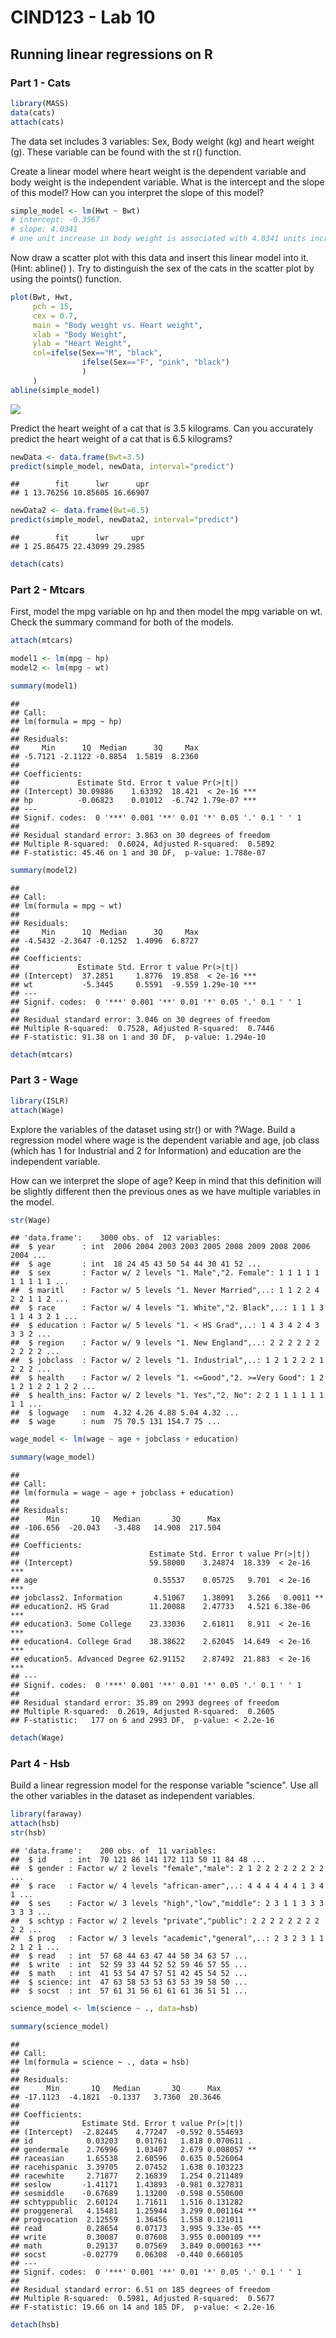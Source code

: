 CIND123 - Lab 10
================

Running linear regressions on R
-------------------------------

### Part 1 - Cats

``` r
library(MASS)
data(cats)
attach(cats)
```

The data set includes 3 variables: Sex, Body weight (kg) and heart weight (g). These variable can be found with the st r() function.

Create a linear model where heart weight is the dependent variable and body weight is the independent variable. What is the intercept and the slope of this model? How can you interpret the slope of this model?

``` r
simple_model <- lm(Hwt ~ Bwt)
# intercept: -0.3567
# slope: 4.0341
# one unit increase in body weight is associated with 4.0341 units increase in heart weight
```

Now draw a scatter plot with this data and insert this linear model into it. (Hint: abline() ). Try to distinguish the sex of the cats in the scatter plot by using the points() function.

``` r
plot(Bwt, Hwt, 
     pch = 15, 
     cex = 0.7, 
     main = "Body weight vs. Heart weight", 
     xlab = "Body Weight", 
     ylab = "Heart Weight",
     col=ifelse(Sex=="M", "black", 
                ifelse(Sex=="F", "pink", "black")
                )
     )
abline(simple_model)
```

![](http://i.imgur.com/nTffGYn.png)

Predict the heart weight of a cat that is 3.5 kilograms. Can you accurately predict the heart weight of a cat that is 6.5 kilograms?

``` r
newData <- data.frame(Bwt=3.5)
predict(simple_model, newData, interval="predict")
```

    ##        fit      lwr      upr
    ## 1 13.76256 10.85605 16.66907

``` r
newData2 <- data.frame(Bwt=6.5)
predict(simple_model, newData2, interval="predict")
```

    ##        fit      lwr     upr
    ## 1 25.86475 22.43099 29.2985

``` r
detach(cats)
```

### Part 2 - Mtcars

First, model the mpg variable on hp and then model the mpg variable on wt. Check the summary command for both of the models.

``` r
attach(mtcars)

model1 <- lm(mpg ~ hp)
model2 <- lm(mpg ~ wt)

summary(model1)
```

    ## 
    ## Call:
    ## lm(formula = mpg ~ hp)
    ## 
    ## Residuals:
    ##     Min      1Q  Median      3Q     Max 
    ## -5.7121 -2.1122 -0.8854  1.5819  8.2360 
    ## 
    ## Coefficients:
    ##             Estimate Std. Error t value Pr(>|t|)    
    ## (Intercept) 30.09886    1.63392  18.421  < 2e-16 ***
    ## hp          -0.06823    0.01012  -6.742 1.79e-07 ***
    ## ---
    ## Signif. codes:  0 '***' 0.001 '**' 0.01 '*' 0.05 '.' 0.1 ' ' 1
    ## 
    ## Residual standard error: 3.863 on 30 degrees of freedom
    ## Multiple R-squared:  0.6024, Adjusted R-squared:  0.5892 
    ## F-statistic: 45.46 on 1 and 30 DF,  p-value: 1.788e-07

``` r
summary(model2)
```

    ## 
    ## Call:
    ## lm(formula = mpg ~ wt)
    ## 
    ## Residuals:
    ##     Min      1Q  Median      3Q     Max 
    ## -4.5432 -2.3647 -0.1252  1.4096  6.8727 
    ## 
    ## Coefficients:
    ##             Estimate Std. Error t value Pr(>|t|)    
    ## (Intercept)  37.2851     1.8776  19.858  < 2e-16 ***
    ## wt           -5.3445     0.5591  -9.559 1.29e-10 ***
    ## ---
    ## Signif. codes:  0 '***' 0.001 '**' 0.01 '*' 0.05 '.' 0.1 ' ' 1
    ## 
    ## Residual standard error: 3.046 on 30 degrees of freedom
    ## Multiple R-squared:  0.7528, Adjusted R-squared:  0.7446 
    ## F-statistic: 91.38 on 1 and 30 DF,  p-value: 1.294e-10

``` r
detach(mtcars)
```

### Part 3 - Wage

``` r
library(ISLR)
attach(Wage)
```

Explore the variables of the dataset using str() or with ?Wage. Build a regression model where wage is the dependent variable and age, job class (which has 1 for Industrial and 2 for Information) and education are the independent variable.

How can we interpret the slope of age? Keep in mind that this definition will be slightly different then the previous ones as we have multiple variables in the model.

``` r
str(Wage)
```

    ## 'data.frame':    3000 obs. of  12 variables:
    ##  $ year      : int  2006 2004 2003 2003 2005 2008 2009 2008 2006 2004 ...
    ##  $ age       : int  18 24 45 43 50 54 44 30 41 52 ...
    ##  $ sex       : Factor w/ 2 levels "1. Male","2. Female": 1 1 1 1 1 1 1 1 1 1 ...
    ##  $ maritl    : Factor w/ 5 levels "1. Never Married",..: 1 1 2 2 4 2 2 1 1 2 ...
    ##  $ race      : Factor w/ 4 levels "1. White","2. Black",..: 1 1 1 3 1 1 4 3 2 1 ...
    ##  $ education : Factor w/ 5 levels "1. < HS Grad",..: 1 4 3 4 2 4 3 3 3 2 ...
    ##  $ region    : Factor w/ 9 levels "1. New England",..: 2 2 2 2 2 2 2 2 2 2 ...
    ##  $ jobclass  : Factor w/ 2 levels "1. Industrial",..: 1 2 1 2 2 2 1 2 2 2 ...
    ##  $ health    : Factor w/ 2 levels "1. <=Good","2. >=Very Good": 1 2 1 2 1 2 2 1 2 2 ...
    ##  $ health_ins: Factor w/ 2 levels "1. Yes","2. No": 2 2 1 1 1 1 1 1 1 1 ...
    ##  $ logwage   : num  4.32 4.26 4.88 5.04 4.32 ...
    ##  $ wage      : num  75 70.5 131 154.7 75 ...

``` r
wage_model <- lm(wage ~ age + jobclass + education)

summary(wage_model)
```

    ## 
    ## Call:
    ## lm(formula = wage ~ age + jobclass + education)
    ## 
    ## Residuals:
    ##      Min       1Q   Median       3Q      Max 
    ## -106.656  -20.043   -3.488   14.908  217.504 
    ## 
    ## Coefficients:
    ##                             Estimate Std. Error t value Pr(>|t|)    
    ## (Intercept)                 59.58000    3.24874  18.339  < 2e-16 ***
    ## age                          0.55537    0.05725   9.701  < 2e-16 ***
    ## jobclass2. Information       4.51067    1.38091   3.266   0.0011 ** 
    ## education2. HS Grad         11.20088    2.47733   4.521 6.38e-06 ***
    ## education3. Some College    23.33036    2.61811   8.911  < 2e-16 ***
    ## education4. College Grad    38.38622    2.62045  14.649  < 2e-16 ***
    ## education5. Advanced Degree 62.91152    2.87492  21.883  < 2e-16 ***
    ## ---
    ## Signif. codes:  0 '***' 0.001 '**' 0.01 '*' 0.05 '.' 0.1 ' ' 1
    ## 
    ## Residual standard error: 35.89 on 2993 degrees of freedom
    ## Multiple R-squared:  0.2619, Adjusted R-squared:  0.2605 
    ## F-statistic:   177 on 6 and 2993 DF,  p-value: < 2.2e-16

``` r
detach(Wage)
```

### Part 4 - Hsb

Build a linear regression model for the response variable "science". Use all the other variables in the dataset as independent variables.

``` r
library(faraway)
attach(hsb)
str(hsb)
```

    ## 'data.frame':    200 obs. of  11 variables:
    ##  $ id     : int  70 121 86 141 172 113 50 11 84 48 ...
    ##  $ gender : Factor w/ 2 levels "female","male": 2 1 2 2 2 2 2 2 2 2 ...
    ##  $ race   : Factor w/ 4 levels "african-amer",..: 4 4 4 4 4 4 1 3 4 1 ...
    ##  $ ses    : Factor w/ 3 levels "high","low","middle": 2 3 1 1 3 3 3 3 3 3 ...
    ##  $ schtyp : Factor w/ 2 levels "private","public": 2 2 2 2 2 2 2 2 2 2 ...
    ##  $ prog   : Factor w/ 3 levels "academic","general",..: 2 3 2 3 1 1 2 1 2 1 ...
    ##  $ read   : int  57 68 44 63 47 44 50 34 63 57 ...
    ##  $ write  : int  52 59 33 44 52 52 59 46 57 55 ...
    ##  $ math   : int  41 53 54 47 57 51 42 45 54 52 ...
    ##  $ science: int  47 63 58 53 53 63 53 39 58 50 ...
    ##  $ socst  : int  57 61 31 56 61 61 61 36 51 51 ...

``` r
science_model <- lm(science ~ ., data=hsb)

summary(science_model)
```

    ## 
    ## Call:
    ## lm(formula = science ~ ., data = hsb)
    ## 
    ## Residuals:
    ##      Min       1Q   Median       3Q      Max 
    ## -17.1123  -4.1821  -0.1337   3.7360  20.3646 
    ## 
    ## Coefficients:
    ##              Estimate Std. Error t value Pr(>|t|)    
    ## (Intercept)  -2.82445    4.77247  -0.592 0.554693    
    ## id            0.03203    0.01761   1.818 0.070611 .  
    ## gendermale    2.76996    1.03407   2.679 0.008057 ** 
    ## raceasian     1.65538    2.60596   0.635 0.526064    
    ## racehispanic  3.39705    2.07452   1.638 0.103223    
    ## racewhite     2.71877    2.16839   1.254 0.211489    
    ## seslow       -1.41171    1.43893  -0.981 0.327831    
    ## sesmiddle    -0.67689    1.13200  -0.598 0.550600    
    ## schtyppublic  2.60124    1.71611   1.516 0.131282    
    ## proggeneral   4.15481    1.25944   3.299 0.001164 ** 
    ## progvocation  2.12559    1.36456   1.558 0.121011    
    ## read          0.28654    0.07173   3.995 9.33e-05 ***
    ## write         0.30087    0.07608   3.955 0.000109 ***
    ## math          0.29137    0.07569   3.849 0.000163 ***
    ## socst        -0.02779    0.06308  -0.440 0.660105    
    ## ---
    ## Signif. codes:  0 '***' 0.001 '**' 0.01 '*' 0.05 '.' 0.1 ' ' 1
    ## 
    ## Residual standard error: 6.51 on 185 degrees of freedom
    ## Multiple R-squared:  0.5981, Adjusted R-squared:  0.5677 
    ## F-statistic: 19.66 on 14 and 185 DF,  p-value: < 2.2e-16

``` r
detach(hsb)
```
